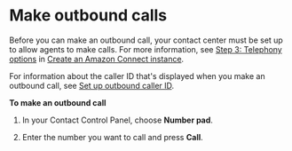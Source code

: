 # Make outbound calls<a name="make-outbound-calls"></a>

Before you can make an outbound call, your contact center must be set up to allow agents to make calls\. For more information, see [Step 3: Telephony options](amazon-connect-instances.md#get-started-telephony) in [Create an Amazon Connect instance](amazon-connect-instances.md)\.

For information about the caller ID that's displayed when you make an outbound call, see [Set up outbound caller ID](queues-callerid.md)\.

**To make an outbound call**

1. In your Contact Control Panel, choose **Number pad**\.

1. Enter the number you want to call and press **Call**\.